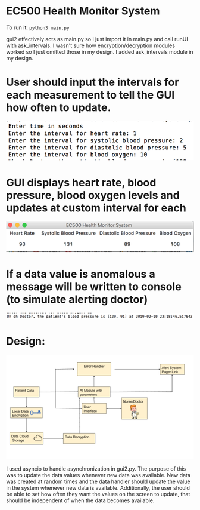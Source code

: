 # EC500 Health Monitor System
To run it: ```python3 main.py```

gui2 effectively acts as main.py so i just import it in main.py and call runUI with ask_intervals.
I wasn't sure how encryption/decryption modules worked so I just omitted those in my design.
I added ask_intervals module in my design.
  
  
  
# User should input the intervals for each measurement to tell the GUI how often to update.  

![intervals](/intervals.png?raw=true "intervals")  

  
# GUI displays heart rate, blood pressure, blood oxygen levels and updates at custom interval for each  

![gui](/monitor.png?raw=true "gui")  

  
# If a data value is anomalous a message will be written to console (to simulate alerting doctor)  

![alert](/alert.png?raw=true "alert")  


# Design:  

![design](/design.png?raw=true "design")  

I used asyncio to handle asynchronization in gui2.py. The purpose of this was to update the data values whenever new data was available. New data was created at random times and the data handler should update the value in the system whenever new data is available. Additionally, the user should be able to set how often they want the values on the screen to update, that should be independent of when the data becomes available.
